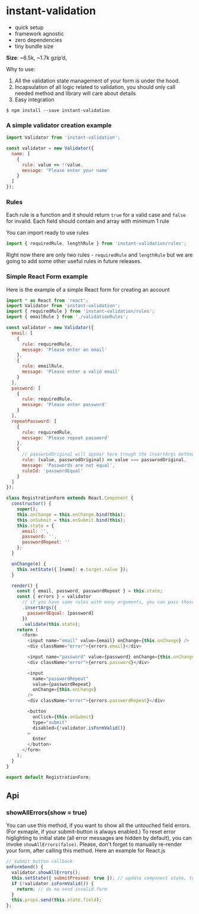 # instant-validation

- quick setup
- framework agnostic
- zero dependencies
- tiny bundle size

**Size**: ~6.5k, ~1.7k gzip’d,

Why to use:

1. All the validation state management of your form is under the hood.
2. Incapsulation of all logic related to validation,
   you should only call needed method and library will care about details
3. Easy integration

```
$ npm install --save instant-validation
```

### A simple validator creation example

```js
import Validator from 'instant-validation';

const validator = new Validator({
  name: [
    {
      rule: value => !!value,
      message: 'Please enter your name'
    }
  ]
});
```

### Rules

Each rule is a function and it should return `true` for a valid case and `false` for invalid.
Each field should contain and array with minimum 1 rule

You can import ready to use rules

```js
import { requiredRule, lengthRule } from 'instant-validation/rules';
```

Right now there are only two rules - `requiredRule` and `lengthRule`
but we are going to add some other useful rules in future releases.

### Simple React Form example

Here is the example of a simple React form for creating an account

```js
import * as React from 'react';
import Validator from 'instant-validation';
import { requiredRule } from 'instant-validation/rules';
import { emailRule } from './validationRules';

const validator = new Validator({
  email: [
    {
      rule: requiredRule,
      message: 'Please enter an email'
    },
    {
      rule: emailRule,
      message: 'Please enter a valid email'
    }
  ],
  password: [
    {
      rule: requiredRule,
      message: 'Please enter password'
    }
  ],
  repeatPassword: [
    {
      rule: requiredRule,
      message: 'Please repeat password'
    },
    {
      // passwrodOriginal will appear here trough the insertArgs method
      rule: (value, passwrodOriginal) => value === passwrodOriginal,
      message: 'Passwords are not equal',
      ruleId: 'passwordEqual'
    }
  ]
});

class RegistrationForm extends React.Component {
  constructor() {
    super();
    this.onChange = this.onChange.bind(this);
    this.onSubmit = this.onSubmit.bind(this);
    this.state = {
      email: '',
      password: '',
      passwordRepeat: ''
    };
  }

  onChange(e) {
    this.setState({ [name]: e.target.value });
  }

  render() {
    const { email, password, passwordRepeat } = this.state;
    const { errors } = validator
      // if you have some rules with many arguments, you can pass those arguments like this
      .insertArgs({
        passwordEqual: [password]
      })
      .validate(this.state);
    return (
      <form>
        <input name="email" value={email} onChange={this.onChange} />
        <div className="error">{errors.email}</div>

        <input name="password" value={password} onChange={this.onChange} />
        <div className="error">{errors.password}</div>

        <input
          name="passwordRepeat"
          value={passwordRepeat}
          onChange={this.onChange}
        />
        <div className="error">{errors.passwordRepeat}</div>

        <button
          onClick={this.onSubmit}
          type="submit"
          disabled={!validator.isFormValid()}
        >
          Enter
        </button>
      </form>
    );
  }
}

export default RegistrationForm;
```

## Api

### showAllErrors(show = true)

You can use this method, if you want to show all the untouched field errors. (For exmaple, if your submit-button is always enabled.)
To reset error higlighting to initial state (all error messages are hidden by default), you can invoke `showAllErrors(false)`.
Please, don't forget to manually re-render your form, after calling this method.
Here an example for React.js

```js
// submit button callback
onFormSend() {
  validator.showAllErrors();
  this.setState({ submitPressed: true }); // update component state, to invoke re-render
  if (!validator.isFormValid()) {
    return; // do no send invalid form
  }
  this.props.send(this.state.field);
};
```
